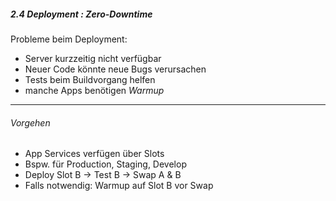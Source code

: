 ##### 2.4 Deployment : Zero-Downtime


Probleme beim Deployment:

- Server kurzzeitig nicht verfügbar
- Neuer Code könnte neue Bugs verursachen
- Tests beim Buildvorgang helfen
- manche Apps benötigen *Warmup*

--- 

###### Vorgehen

- App Services verfügen über Slots
- Bspw. für Production, Staging, Develop
- Deploy Slot B -> Test B -> Swap A & B
- Falls notwendig: Warmup auf Slot B vor Swap


<!-- warmup: (fill cache with data)  -->

